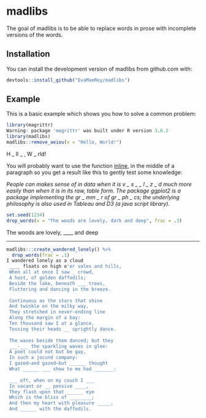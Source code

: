 
<!-- README.md is generated from README.Rmd. Please edit that file -->

# madlibs

<!-- badges: start -->
<!-- badges: end -->

The goal of madlibs is to be able to replace words in prose with
incomplete versions of the words.

## Installation

You can install the development version of madlibs from github.com with:

``` r
devtools::install_github("EvaMaeRey/madlibs")
```

## Example

This is a basic example which shows you how to solve a common problem:

``` r
library(magrittr)
Warning: package 'magrittr' was built under R version 3.6.2
library(madlibs)
madlibs::remove_aeiou(x = "Hello, World!")
```

H \_ ll \_ , W \_ rld!

You will probably want to use the function
[inline](https://rmarkdown.rstudio.com/lesson-4.html), in the middle of
a paragraph so you get a result like this to gently test some knowledge:

*People can makes sense of in data when it is v \_ s \_ \_ l \_ z \_ d
much more easily than when it is in its raw, table form. The package
ggplot2 is a package implementing the gr \_ mm \_ r of gr \_ ph \_ cs;
the underlying philosophy is also used in Tableau and D3 (a java script
library).*

``` r
set.seed(1234)
drop_words(x = "The woods are lovely, dark and deep", frac = .3)
```

The woods are lovely, \_\_\_\_ and deep

------------------------------------------------------------------------

``` r
madlibs:::create_wandered_lonely() %>% 
  drop_words(frac = .1)
I wandered lonely as a cloud
 ____ floats on high o'er vales and hills,
 When all at once I saw _ crowd,
 A host, of golden daffodils;
 Beside the lake, beneath ___ trees,
 Fluttering and dancing in the breeze.
 
 Continuous as the stars that shine
 And twinkle on the milky way,
 They stretched in never-ending line
 Along the margin of a bay:
 Ten thousand saw I at a glance,
 Tossing their heads __ sprightly dance.
 
 The waves beside them danced; but they
 ___-___ the sparkling waves in glee:
 A poet could not but be gay,
 In such a jocund company:
 I gazed—and gazed—but ______ thought
 What ______ ___ show to me had _______:
 
 ___ oft, when on my couch I ___
 In vacant or __ pensive ____,
 They flash upon that ______ eye
 Which is the bliss of ________;
 And then my heart with pleasure _____,
 And ______ with the daffodils.
```
